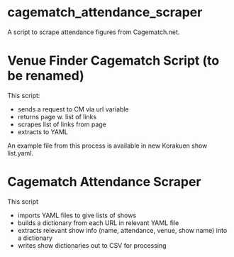 # cagematch_attendance_scraper
A script to scrape attendance figures from Cagematch.net.

# Venue Finder Cagematch Script (to be renamed)
This script:
- sends a request to CM via url variable
- returns page w. list of links
- scrapes list of links from page
- extracts to YAML

An example file from this process is available in new Korakuen show list.yaml.

# Cagematch Attendance Scraper

This script
- imports YAML files to give lists of shows
- builds a dictionary from each URL in relevant YAML file
- extracts relevant show info (name, attendance, venue, show name) into a dictionary
- writes show dictionaries out to CSV for processing
